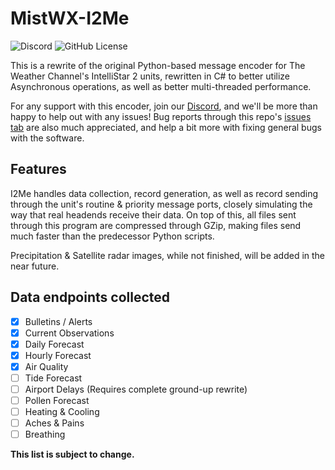 # MistWX-I2Me
![Discord](https://img.shields.io/discord/1059354045971693568)
![GitHub License](https://img.shields.io/github/license/mewtek/mistwx-i2messageencoder)

This is a rewrite of the original Python-based message encoder for The Weather Channel's IntelliStar 2 units, rewritten in C# to better utilize Asynchronous operations, as well as better multi-threaded performance.

For any support with this encoder, join our [Discord](https://discord.gg/hV2w5sZQxz), and we'll be more than happy to help out with any issues! Bug reports through this repo's [issues tab](https://github.com/mewtek/mistwx-i2messageencoder/issues) are also much appreciated, and help a bit more with fixing general bugs with the software.

## Features
I2Me handles data collection, record generation, as well as record sending through the unit's routine & priority message ports, closely simulating the way that real headends receive their data. On top of this, all files sent through this program are compressed through GZip, making files send much faster than the predecessor Python scripts.

Precipitation & Satellite radar images, while not finished, will be added in the near future.


## Data endpoints collected
- [x] Bulletins / Alerts
- [x] Current Observations
- [x] Daily Forecast
- [x] Hourly Forecast
- [x] Air Quality
- [ ] Tide Forecast 
- [ ] Airport Delays (Requires complete ground-up rewrite)
- [ ] Pollen Forecast
- [ ] Heating & Cooling
- [ ] Aches & Pains
- [ ] Breathing

**This list is subject to change.**